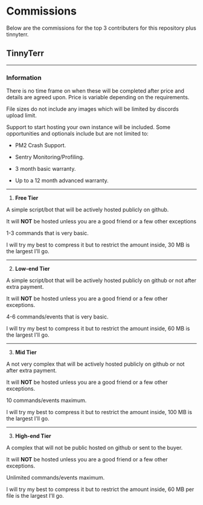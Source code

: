 # Commissions

Below are the commissions for the top 3 contributers for this repository plus tinnyterr.

## TinnyTerr

---
###  Information

There is no time frame on when these will be completed after price and details are agreed upon. Price is variable depending on the requirements.

File sizes do not include any images which will be limited by discords upload limit. 

Support to start hosting your own instance will be included. Some opportunities and optionals include but are not limited to:

- PM2 Crash Support.

- Sentry Monitoring/Profiling.

- 3 month basic warranty.

- Up to a 12 month advanced warranty.

---
1. **Free Tier**

A simple script/bot that will be actively hosted publicly on github.

It will **NOT** be hosted unless you are a good friend or a few other exceptions

1-3 commands that is very basic.

I will try my best to compress it but to restrict the amount inside, 30 MB is the largest I'll go.

---
2. **Low-end Tier**

A simple script/bot that will be actively hosted publicly on github or not after extra payment.

It will **NOT** be hosted unless you are a good friend or a few other exceptions.

4-6 commands/events that is very basic.

I will try my best to compress it but to restrict the amount inside, 60 MB is the largest I'll go.

---
3. **Mid Tier**

A not very complex that will be actively hosted publicly on github or not after extra payment.

It will **NOT** be hosted unless you are a good friend or a few other exceptions.

10 commands/events maximum.

I will try my best to compress it but to restrict the amount inside, 100 MB is the largest I'll go.

---
3. **High-end Tier**

A complex that will not be public hosted on github or sent to the buyer.

It will **NOT** be hosted unless you are a good friend or a few other exceptions.

Unlimited commands/events maximum.

I will try my best to compress it but to restrict the amount inside, 60 MB per file is the largest I'll go.



